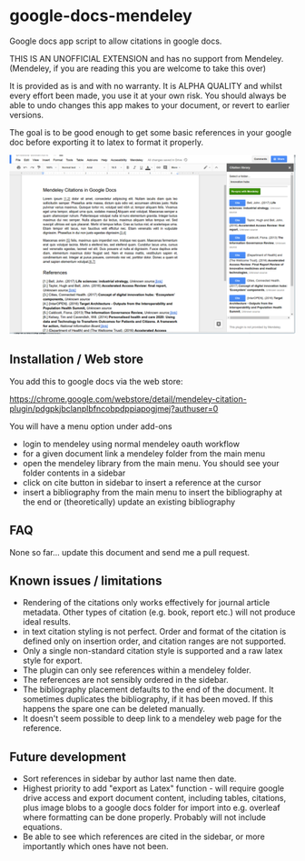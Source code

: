 # google-docs-mendeley

Google docs app script to allow citations in google docs.

THIS IS AN UNOFFICIAL EXTENSION and has no support from Mendeley. (Mendeley, if you are reading this you are welcome to take this over)

It is provided as is and with no warranty. It is ALPHA QUALITY and whilst every effort been made, you use it at your own risk. You should always be able to undo changes this app makes to your document, or revert to earlier versions.

The goal is to be good enough to get some basic references in your google doc before exporting it to latex to format it properly.

![example usage](/MendeleyCitation.png)

## Installation / Web store

You add this to google docs via the web store:

https://chrome.google.com/webstore/detail/mendeley-citation-plugin/pdgpkjbclanplbfncobpdppiapogjmej?authuser=0

You will have a menu option under add-ons

* login to mendeley using normal mendeley oauth workflow
* for a given document link a mendeley folder from the main menu
* open the mendeley library from the main menu. You should see your folder contents in a sidebar
* click on cite button in sidebar to insert a reference at the cursor
* insert a bibliography from the main menu to insert the bibliography at the end or (theoretically) update an existing bibliography

## FAQ

None so far... update this document and send me a pull request.

## Known issues / limitations

* Rendering of the citations only works effectively for journal article metadata. Other 
types of citation (e.g. book, report etc.) will not produce ideal results.
* in text citation styling is not perfect. Order and format of the citation is defined only on insertion order, and citation ranges are not supported.
* Only a single non-standard citation style is supported and a raw latex style for export.
* The plugin can only see references within a mendeley folder.
* The references are not sensibly ordered in the sidebar.
* The bibliography placement defaults to the end of the document. It sometimes duplicates the bibliography, if it has been moved. If this happens the spare one can be deleted manually.
* It doesn't seem possible to deep link to a mendeley web page for the reference.

## Future development

* Sort references in sidebar by author last name then date.
* Highest priority to add "export as Latex" function - will require google drive access and export document content, including tables, citations, plus image blobs to a google docs folder for import into e.g. overleaf where formatting can be done properly. Probably will not include equations.
* Be able to see which references are cited in the sidebar, or more importantly which ones have not been.



